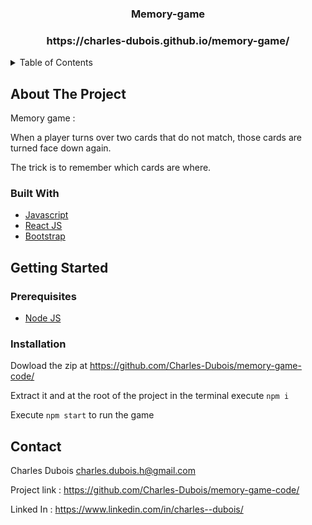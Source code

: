 <div align="center">
  <h3 align="center">Memory-game</h3>
<h3 align="center">https://charles-dubois.github.io/memory-game/</h3>
</div>

<details>
  <summary>Table of Contents</summary>
  <ol>
    <li>
      <a href="#about-the-project">About The Project</a>
      <ul>
        <li><a href="#built-with">Built With</a></li>
      </ul>
       <li>
      <a href="#getting-started">Getting Started</a>
      <ul>
        <li><a href="#prerequisites">Prerequisites</a></li>
        <li><a href="#installation">Installation</a></li>
      </ul>
    </li>
    </li>
      <li><a href="#usage">Usage</a></li>
    <li><a href="#contact">Contact</a></li>
  </ol>
</details>

## About The Project

Memory game :

When a player turns over two cards that do not match, those cards are turned face down again.

The trick is to remember which cards are where.

### Built With

- [Javascript](https://developer.mozilla.org/fr/docs/Web/JavaScript)
- [React JS](https://fr.reactjs.org/)
- [Bootstrap](https://getbootstrap.com/)

## Getting Started

### Prerequisites
- [Node JS](https://nodejs.org/en/)

### Installation

Dowload the zip at https://github.com/Charles-Dubois/memory-game-code/

Extract it and at the root of the project in the terminal execute `npm i`

Execute `npm start` to run the game

## Contact

Charles Dubois charles.dubois.h@gmail.com

Project link : https://github.com/Charles-Dubois/memory-game-code/

Linked In : https://www.linkedin.com/in/charles--dubois/
